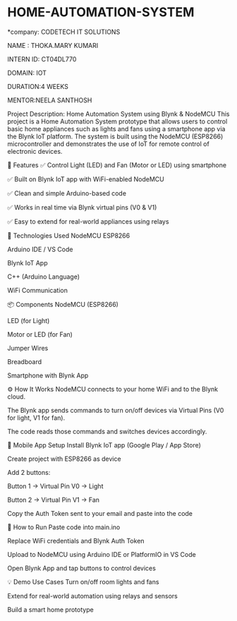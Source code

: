 # HOME-AUTOMATION-SYSTEM
*company: CODETECH IT SOLUTIONS

NAME : THOKA.MARY KUMARI

INTERN ID: CT04DL770

DOMAIN: IOT

DURATION:4 WEEKS

MENTOR:NEELA SANTHOSH

Project Description: 
Home Automation System using Blynk & NodeMCU
This project is a Home Automation System prototype that allows users to control basic home appliances such as lights and fans using a smartphone app via the Blynk IoT platform. The system is built using the NodeMCU (ESP8266) microcontroller and demonstrates the use of IoT for remote control of electronic devices.

📱 Features
✅ Control Light (LED) and Fan (Motor or LED) using smartphone

✅ Built on Blynk IoT app with WiFi-enabled NodeMCU

✅ Clean and simple Arduino-based code

✅ Works in real time via Blynk virtual pins (V0 & V1)

✅ Easy to extend for real-world appliances using relays

🔧 Technologies Used
NodeMCU ESP8266

Arduino IDE / VS Code

Blynk IoT App

C++ (Arduino Language)

WiFi Communication

📦 Components
NodeMCU (ESP8266)

LED (for Light)

Motor or LED (for Fan)

Jumper Wires

Breadboard

Smartphone with Blynk App

⚙️ How It Works
NodeMCU connects to your home WiFi and to the Blynk cloud.

The Blynk app sends commands to turn on/off devices via Virtual Pins (V0 for light, V1 for fan).

The code reads those commands and switches devices accordingly.

📲 Mobile App Setup
Install Blynk IoT app (Google Play / App Store)

Create project with ESP8266 as device

Add 2 buttons:

Button 1 → Virtual Pin V0 → Light

Button 2 → Virtual Pin V1 → Fan

Copy the Auth Token sent to your email and paste into the code

🧠 How to Run
Paste code into main.ino

Replace WiFi credentials and Blynk Auth Token

Upload to NodeMCU using Arduino IDE or PlatformIO in VS Code

Open Blynk App and tap buttons to control devices

💡 Demo Use Cases
Turn on/off room lights and fans

Extend for real-world automation using relays and sensors

Build a smart home prototype
